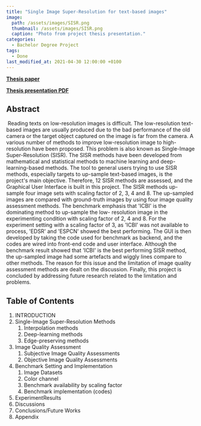 ```yaml
---
title: "Single Image Super-Resolution for text-based images"
image: 
  path: /assets/images/SISR.png
  thumbnail: /assets/images/SISR.png
  caption: "Photo from project thesis presentation."
categories: 
  - Bachelor Degree Project
tags:
  - Done
last_modified_at: 2021-04-30 12:00:00 +0100
---
```


[**Thesis paper**](/assets/SISR_Thesis.pdf)

[**Thesis presentation PDF**](/assets/SISR_Presentation.pdf)

## Abstract

​	Reading texts on low-resolution images is difficult. The low-resolution text-based images are usually produced due to the bad performance of the old camera or the target object captured on the image is far from the camera. A various number of methods to improve low-resolution image to high-resolution have been proposed. This problem is also known as Single-Image Super-Resolution (SISR). The SISR methods have been developed from mathematical and statistical methods to machine learning and deep-learning-based methods. The tool to general users trying to use SISR methods, especially targets to up-sample text-based images, is the project's main objective. Therefore, 12 SISR methods are assessed, and the Graphical User Interface is built in this project. The SISR methods up-sample four image sets with scaling factor of 2, 3, 4 and 8. The up-sampled images are compared with ground-truth images by using four image quality assessment methods. The benchmark emphasis that 'ICBI' is the dominating method to up-sample the low- resolution image in the experimenting condition with scaling factor of 2, 4 and 8. For the experiment setting with a scaling factor of 3, as 'ICBI' was not available to process, 'EDSR' and 'ESPCN' showed the best performing. The GUI is then developed by taking the code used for benchmark as backend, and the codes are wired into front-end code and user interface. Although the benchmark result showed that 'ICBI' is the best performing SISR method, the up-sampled image had some artefacts and wiggly lines compare to other methods. The reason for this issue and the limitation of image quality assessment methods are dealt on the discussion. Finally, this project is concluded by addressing future research related to the limitation and problems.

## Table of Contents

1. INTRODUCTION 
2. Single-Image Super-Resolution Methods
   1. Interpolation methods
   2. Deep-learning methods
   3. Edge-preserving methods
3. Image Quality Assessment
   1. Subjective Image Quality Assessments
   2. Objective Image Quality Assessments
4. Benchmark Setting and Implementation
   1. Image Datasets
   2. Color channel
   3. Benchmark availability by scaling factor
   4. Benchmark implementation (codes)
5. ExperimentResults
6. Discussions
7. Conclusions/Future Works
8. Appendix
